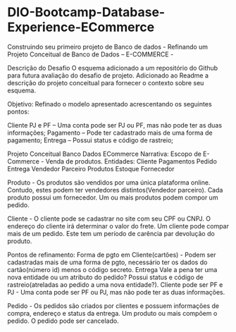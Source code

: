 # DIO-Bootcamp-Database-Experience-ECommerce

Construindo seu primeiro projeto de Banco de dados - 
Refinando um Projeto Conceitual de Banco de Dados – E-COMMERCE - 

Descrição do Desafio
O esquema adicionado a um repositório do Github para futura avaliação do desafio de projeto. Adicionado ao Readme a descrição do projeto conceitual para fornecer o contexto sobre seu esquema.

Objetivo:
Refinado o modelo apresentado acrescentando os seguintes pontos:

Cliente PJ e PF – Uma conta pode ser PJ ou PF, mas não pode ter as duas informações;
Pagamento – Pode ter cadastrado mais de uma forma de pagamento;
Entrega – Possui status e código de rastreio;

Projeto Conceitual Banco Dados ECommerce
Narrativa: Escopo de E-Commerce - Venda de produtos.
Entidades:
Cliente
Pagamentos
Pedido
Entrega
Vendedor Parceiro
Produtos
Estoque
Fornecedor

Produto - Os produtos são vendidos por uma única plataforma online. Contudo, estes podem ter vendedores distintos(Vendedor parceiro).
Cada produto possui um fornecedor.
Um ou mais produtos podem compor um pedido.

Cliente - O cliente pode se cadastrar no site com seu CPF ou CNPJ. O endereço do cliente irá determinar o valor do frete.
Um cliente pode compar mais de um pedido. Este tem um período de carência par devolução do produto.

Pontos de refinamento:
Forma de pgto em Cliente(cartões) - Podem ser cadastradas mais de uma forma de pgto, necessário ter os dados do cartão(número id) menos o código secreto.
Entrega Vale a pena ter uma nova entidade ou um atributo do pedido? Possui status e código de rastreio(atreladas ao pedido a uma nova entidade?).
Cliente pode ser PF e PJ - Uma conta pode ser PF ou PJ, mas não pode ter as duas informações.

Pedido -  Os pedidos são criados por clientes e possuem informações de compra, endereço e status da entrega.
Um produto ou mais compõem o pedido.
O pedido pode ser cancelado.
